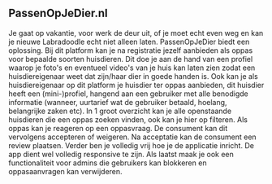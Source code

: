 ## PassenOpJeDier.nl 

Je gaat op vakantie, voor werk de deur uit, of je moet echt even weg en kan je nieuwe Labradoodle echt niet alleen laten. PassenOpJeDier biedt een oplossing. 
Bij dit platform kan je na registratie jezelf aanbieden als oppas voor bepaalde soorten huisdieren. Dit doe je aan de hand van een profiel waarop je foto's en eventueel video's van je huis kan laten zien zodat een huisdiereigenaar weet dat zijn/haar dier in goede handen is. 
Ook kan je als huisdiereigenaar op dit platform je huisdier ter oppas aanbieden, dit huisdier heeft een (mini-)profiel, hangend aan een gebruiker met alle benodigde informatie (wanneer, uurtarief wat de gebruiker betaald, hoelang, belangrijke zaken etc). 
In 1 groot overzicht kan je alle openstaande huisdieren die een oppas zoeken vinden, ook kan je hier op filteren. 
Als oppas kan je reageren op een oppasvraag. De consument kan dit vervolgens accepteren of weigeren. Na acceptatie kan de consument een review plaatsen. 
Verder ben je volledig vrij hoe je de applicatie inricht. De app dient wel volledig responsive te zijn. 
Als laatst maak je ook een functionaliteit voor admins die gebruikers kan blokkeren en oppasaanvragen kan verwijderen.
